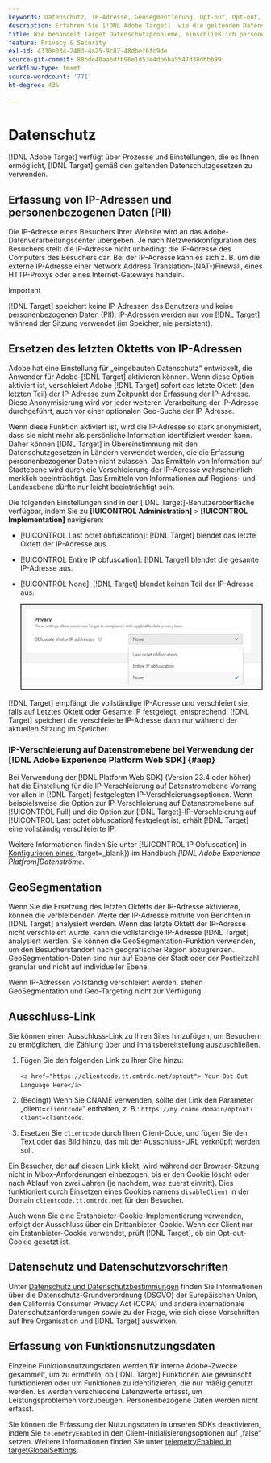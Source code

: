 ```yaml
---
keywords: Datenschutz, IP-Adresse, Geosegmentierung, Opt-out, Opt-out, Opt-out, Datenschutz, gesetzliche Bestimmungen, Vorschriften, DSGVO, CCPA, Datenschutz, personenbezogene Daten, PII
description: Erfahren Sie [!DNL Adobe Target]  wie die geltenden Datenschutzgesetze, einschließlich der Erfassung und Verarbeitung von IP-Adressen, personenbezogenen Daten und Opt-out-Anweisungen, erfüllt.
title: Wie behandelt Target Datenschutzprobleme, einschließlich personenbezogener Daten?
feature: Privacy & Security
exl-id: 4330e034-2483-4a25-9c87-48dbef6fc9de
source-git-commit: 88bde40aa6dfb96e1d53e4db6ba5547d38dbbb99
workflow-type: tm+mt
source-wordcount: '771'
ht-degree: 43%

---
```


# Datenschutz

[!DNL Adobe Target] verfügt über Prozesse und Einstellungen, die es Ihnen ermöglicht, [!DNL Target] gemäß den geltenden Datenschutzgesetzen zu verwenden.

## Erfassung von IP-Adressen und personenbezogenen Daten (PII)

Die IP-Adresse eines Besuchers Ihrer Website wird an das Adobe-Datenverarbeitungscenter übergeben. Je nach Netzwerkkonfiguration des Besuchers stellt die IP-Adresse nicht unbedingt die IP-Adresse des Computers des Besuchers dar. Bei der IP-Adresse kann es sich z. B. um die externe IP-Adresse einer Network Address Translation-(NAT-)Firewall, eines HTTP-Proxys oder eines Internet-Gateways handeln.

>[!IMPORTANT]
>
>[!DNL Target] speichert keine IP-Adressen des Benutzers und keine personenbezogenen Daten (PII). IP-Adressen werden nur von [!DNL Target] während der Sitzung verwendet (im Speicher, nie persistent).

## Ersetzen des letzten Oktetts von IP-Adressen

Adobe hat eine Einstellung für „eingebauten Datenschutz“ entwickelt, die Anwender für Adobe-[!DNL Target] aktivieren können. Wenn diese Option aktiviert ist, verschleiert Adobe [!DNL Target] sofort das letzte Oktett (den letzten Teil) der IP-Adresse zum Zeitpunkt der Erfassung der IP-Adresse. Diese Anonymisierung wird vor jeder weiteren Verarbeitung der IP-Adresse durchgeführt, auch vor einer optionalen Geo-Suche der IP-Adresse.

Wenn diese Funktion aktiviert ist, wird die IP-Adresse so stark anonymisiert, dass sie nicht mehr als persönliche Information identifiziert werden kann. Daher können [!DNL Target] in Übereinstimmung mit den Datenschutzgesetzen in Ländern verwendet werden, die die Erfassung personenbezogener Daten nicht zulassen. Das Ermitteln von Information auf Stadtebene wird durch die Verschleierung der IP-Adresse wahrscheinlich merklich beeinträchtigt. Das Ermitteln von Informationen auf Regions- und Landesebene dürfte nur leicht beeinträchtigt sein.

Die folgenden Einstellungen sind in der [!DNL Target]-Benutzeroberfläche verfügbar, indem Sie zu **[!UICONTROL Administration]** > **[!UICONTROL Implementation]** navigieren:

* [!UICONTROL Last octet obfuscation]: [!DNL Target] blendet das letzte Oktett der IP-Adresse aus.
* [!UICONTROL Entire IP obfuscation]: [!DNL Target] blendet die gesamte IP-Adresse aus.
* [!UICONTROL None]: [!DNL Target] blendet keinen Teil der IP-Adresse aus.

  ![obfuscate-ip-options](assets/obfuscate-ip.png)

[!DNL Target] empfängt die vollständige IP-Adresse und verschleiert sie, falls auf Letztes Oktett oder Gesamte IP festgelegt, entsprechend. [!DNL Target] speichert die verschleierte IP-Adresse dann nur während der aktuellen Sitzung im Speicher.

### IP-Verschleierung auf Datenstromebene bei Verwendung der [!DNL Adobe Experience Platform Web SDK] {#aep}

Bei Verwendung der [!DNL Platform Web SDK] (Version 23.4 oder höher) hat die Einstellung für die IP-Verschleierung auf Datenstromebene Vorrang vor allen in [!DNL Target] festgelegten IP-Verschleierungsoptionen. Wenn beispielsweise die Option zur IP-Verschleierung auf Datenstromebene auf [!UICONTROL Full] und die Option zur [!DNL Target]-IP-Verschleierung auf [!UICONTROL Last octet obfuscation] festgelegt ist, erhält [!DNL Target] eine vollständig verschleierte IP.

Weitere Informationen finden Sie unter [!UICONTROL IP Obfuscation] in [Konfigurieren eines ](https://experienceleague.adobe.com/docs/experience-platform/datastreams/configure.html?lang=de){target=_blank}) im Handbuch *[!DNL Adobe Experience Platfrom]Datenströme*.

## GeoSegmentation

Wenn Sie die Ersetzung des letzten Oktetts der IP-Adresse aktivieren, können die verbleibenden Werte der IP-Adresse mithilfe von Berichten in [!DNL Target] analysiert werden. Wenn das letzte Oktett der IP-Adresse nicht verschleiert wurde, kann die vollständige IP-Adresse [!DNL Target] analysiert werden. Sie können die GeoSegmentation-Funktion verwenden, um den Besucherstandort nach geografischer Region abzugrenzen. GeoSegmentation-Daten sind nur auf Ebene der Stadt oder der Postleitzahl granular und nicht auf individueller Ebene.

Wenn IP-Adressen vollständig verschleiert werden, stehen GeoSegmentation und Geo-Targeting nicht zur Verfügung.

## Ausschluss-Link

Sie können einen Ausschluss-Link zu Ihren Sites hinzufügen, um Besuchern zu ermöglichen, die Zählung über und Inhaltsbereitstellung auszuschließen.

1. Fügen Sie den folgenden Link zu Ihrer Site hinzu:

   `<a href="https://clientcode.tt.omtrdc.net/optout"> Your Opt Out Language Here</a>`

1. (Bedingt) Wenn Sie CNAME verwenden, sollte der Link den Parameter „client=`clientcode`&quot; enthalten, z. B.:
   `https://my.cname.domain/optout?client=clientcode`.

1. Ersetzen Sie `clientcode` durch Ihren Client-Code, und fügen Sie den Text oder das Bild hinzu, das mit der Ausschluss-URL verknüpft werden soll.

Ein Besucher, der auf diesen Link klickt, wird während der Browser-Sitzung nicht in Mbox-Anforderungen einbezogen, bis er den Cookie löscht oder nach Ablauf von zwei Jahren (je nachdem, was zuerst eintritt). Dies funktioniert durch Einsetzen eines Cookies namens `disableClient` in der Domain `clientcode.tt.omtrdc.net` für den Besucher.

Auch wenn Sie eine Erstanbieter-Cookie-Implementierung verwenden, erfolgt der Ausschluss über ein Drittanbieter-Cookie. Wenn der Client nur ein Erstanbieter-Cookie verwendet, prüft [!DNL Target], ob ein Opt-out-Cookie gesetzt ist.

## Datenschutz und Datenschutzvorschriften

Unter [Datenschutz und Datenschutzbestimmungen](/help/dev/before-implement/privacy/cmp-privacy-and-general-data-protection-regulation.md) finden Sie Informationen über die Datenschutz-Grundverordnung (DSGVO) der Europäischen Union, den California Consumer Privacy Act (CCPA) und andere internationale Datenschutzanforderungen sowie zu der Frage, wie sich diese Vorschriften auf Ihre Organisation und [!DNL Target] auswirken.

## Erfassung von Funktionsnutzungsdaten

Einzelne Funktionsnutzungsdaten werden für interne Adobe-Zwecke gesammelt, um zu ermitteln, ob [!DNL Target] Funktionen wie gewünscht funktionieren oder um Funktionen zu identifizieren, die nur mäßig genutzt werden. Es werden verschiedene Latenzwerte erfasst, um Leistungsproblemen vorzubeugen. Personenbezogene Daten werden nicht erfasst.

Sie können die Erfassung der Nutzungsdaten in unseren SDKs deaktivieren, indem Sie `telemetryEnabled` in den Client-Initialisierungsoptionen auf „false“ setzen. Weitere Informationen finden Sie unter [telemetryEnabled in targetGlobalSettings](/help/dev/implement/client-side/atjs/atjs-functions/targetglobalsettings.md#telemetryenabled).

